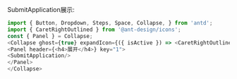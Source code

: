 SubmitApplication展示:  

[](注释：此处```后的js代表这段代码需要进行渲染。另外，下拉栏是为了良好的阅读体验而添加的，请大家也添加一下) 

```js 
import { Button, Dropdown, Steps, Space, Collapse, } from 'antd';
import { CaretRightOutlined } from '@ant-design/icons';
const { Panel } = Collapse;
<Collapse ghost={true} expandIcon={({ isActive }) => <CaretRightOutlined style={{ paddingTop: 8 }} rotate={isActive ?90 : 0} />}>
<Panel header={<h4>展开</h4>} key="1">
<SubmitApplication/>
</Panel>
</Collapse>
```
